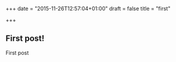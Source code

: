 +++
date = "2015-11-26T12:57:04+01:00"
draft = false
title = "first"

+++

## First post!

First post